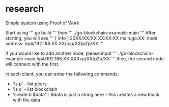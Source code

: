# research

Simple system using Proof of Work

Start using
'''
go build
'''
then
'''
./go-blockchain-example-main
'''
After starting, you will see
'''
[  info ] 20XX/XX/XX XX:XX:XX main.go:XX: node address: /ip4/192.168.XX.XX/tcp/XX/p2p/XX
'''

If you would like to add another node, please input
'''
./go-blockchain-example-main /ip4/192.168.XX.XX/tcp/XX/p2p/XX
'''
then, the second node will connect with the first.

In each client, you can enter the following commands:
- 'ls p' - list peers
- 'ls c' - list blockchain
- 'create b $data' - $data is just a string here - this creates a new block with the data
